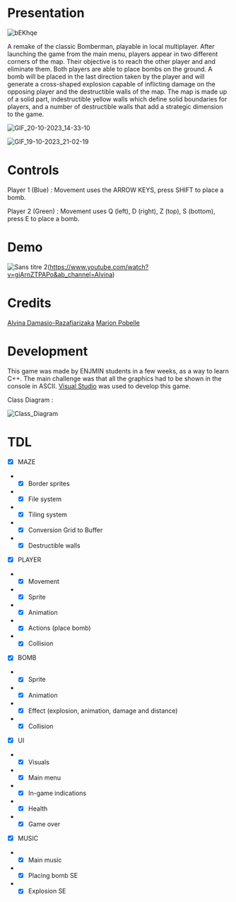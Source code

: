 # Presentation

![bEKhqe](https://github.com/alvina-dr/indecis/assets/112869026/79028da4-c3ca-4623-928c-a57234bb83db)

A remake of the classic Bomberman, playable in local multiplayer.  After launching the game from the main menu, players appear in two different corners of the map. Their objective is to reach the other player and and eliminate them. Both players are able to place bombs on the ground. A bomb will be placed in the last direction taken by the player and will generate a cross-shaped explosion capable of inflicting damage on the opposing player and the destructible walls of the map. The map is made up of a solid part, indestructible yellow walls which define solid boundaries for players, and a number of destructible walls that add a strategic dimension to the game.

![GIF_20-10-2023_14-33-10](https://github.com/alvina-dr/indecis/assets/112869026/b89dc932-e919-486f-80c6-57c88637210f)

![GIF_19-10-2023_21-02-19](https://github.com/alvina-dr/indecis/assets/112869026/c0dc9c17-0bd3-4409-b2b0-293468e586a0)

# Controls

Player 1 (Blue) : Movement uses the ARROW KEYS,  press SHIFT to place a bomb.

Player 2 (Green) : Movement uses Q (left), D (right), Z (top), S (bottom), press E to place a bomb.

# Demo

![Sans titre 2](https://github.com/alvina-dr/indecis/assets/112869026/568a0690-985a-4bb4-8e09-7214dbaa5625)(https://www.youtube.com/watch?v=giArnZTPAPo&ab_channel=Alvina)

# Credits

[Alvina Damasio-Razafiarizaka](https://alvina-dr.itch.io/)
[Marion Pobelle](https://vitaminexe.itch.io/)

# Development

This game was made by ENJMIN students in a few weeks, as a way to learn C++. The main challenge was that all the graphics had to be shown in the console in ASCII. [Visual Studio](https://visualstudio.microsoft.com/fr/) was used to develop this game.

Class Diagram :

![Class_Diagram](https://github.com/alvina-dr/indecis/assets/112869026/be3aba57-3312-4a79-b30c-ba0ae6d286ea)

# TDL

- [x] MAZE
- - [x] Border sprites
- - [x] File system
- - [x] Tiling system
- - [x] Conversion Grid to Buffer
- - [x] Destructible walls

- [x] PLAYER
- - [x] Movement
- - [x] Sprite
- - [x] Animation
- - [x] Actions (place bomb)
- - [x] Collision

- [x] BOMB
- - [x] Sprite
- - [x] Animation
- - [x] Effect (explosion, animation, damage and distance)
- - [x] Collision

- [x] UI
- - [x] Visuals
- - [x] Main menu
- - [x] In-game indications
- - [x] Health
- - [x] Game over

- [x] MUSIC
- - [x] Main music
- - [x] Placing bomb SE
- - [x] Explosion SE
